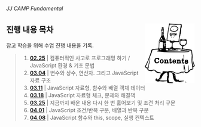 ###### JJ CAMP Fundamental

<img src="https://raw.githubusercontent.com/yamoo9/FDS/SCHOOL_invite/ASSETS/table-of-contents.png" alt="" align="right" width="134" height="160">

## 진행 내용 목차

참고 학습을 위해 수업 진행 내용을 기록.

> 1. __[02.25](./LOG/0225.md)__ | 컴퓨터적인 사고로 프로그래밍 하기 / JavaScript 환경 & 기초 문법
> 1. __[03.04](./LOG/0304.md)__ | 변수와 상수, 연산자. 그리고 JavaScript 자료 구조
> 1. __[03.11](./LOG/0311.md)__ | JavaScript 자료형, 함수와 배열 객체 데이터
> 1. __[03.18](./LOG/0318.md)__ | JavaScript 자료형 체크, 문제와 해결책
> 1. __[03.25](./LOG/0325.md)__ | 지금까지 배운 내용 다시 한 번 훓어보기 및 조건 처리 구문
> 1. __[04.01](./LOG/0401.md)__ | JavaScript 조건/반복 구문, 배열과 반복 구문
> 1. __[04.08](./LOG/0408.md)__ | JavaScript 함수와 this, scope, 실행 컨텍스트


<!-- ## 수강생 분들께 부탁드립니다.

개인적인 사정으로 4월 1일 수업은 오후 3시부터 오후 7시까지 진행하는 방향에 대해 의견을 듣고자 합니다.
진행못한 1시간 분량의 수업은 추후 보충을 하고자 하는데요. 괜찮으실지 의견 부탁드립니다. 감사합니다.

[의견 설문](https://goo.gl/forms/oK6NZ0GqAjV7SRvl1)

#### 설문 결과

- 응답해주신 모든 분들께서 4/1 오후 3시 수업 시작을 용인해주셨습니다. 감사합니다.
- 2일(4/8, 4/15)에 걸쳐 30분씩 보강하는 방향으로, 저녁 7시 30분까지로 결정하겠습니다. (기타 의견 반영)

![](https://d1ro8r1rbfn3jf.cloudfront.net/ms_124679/oxndGtrJob3Fcynd9gAFisLmkVIZSk/4%252F1%2B%25EC%2598%25A4%25ED%259B%2584%2B3-7%25EC%258B%259C%2B%25EC%2588%2598%25EC%2597%2585%25EC%2597%2590%2B%25EB%258C%2580%25ED%2595%259C%2B%25EC%259D%2598%25EA%25B2%25AC%2B-%2BGoogle%2B%25EC%2584%25A4%25EB%25AC%25B8%25EC%25A7%2580%2B2017-03-18%2B08-29-00.jpg?Expires=1489879761&Signature=ABAW2w2X45SGbDjW6e-fnu6SIPAOok95VnI-HtgqJZeti6OO3yowXbMIt0gRRg3zmMe9GQPFOvFqRQRSZ0~zjNL0kN6BSOwEEn-rii~9ra-E2HihqeFi82JJvvnpNgl7r1Dmh35RqHzp4CpkL0JkgWAR1270sTurBWAWR1lFMLM-nGDgk43lcf~-UMqvWPMvmmYBnyEInMPswVCWMcx45u5UKJnEKbYiUfXj~E5Ks96zIoayooVgu7-4cfxvBZBqeSeNno5wO9BFal9A2pwvzDDqX9VxQAVqXJoaRmz5Pl3DtpffYxSIOPSx2KhmxcwmJC2e9hvxSsDIVycCmEmzZA__&Key-Pair-Id=APKAJHEJJBIZWFB73RSA) -->

<!-- ---

### JJ CAMP 첫걸음, 2기 멤버

2기 멤버들은 함께 공부하는 분들과 친해지는 것입니다!<br>
서로 서로 친하게 지내 봅시다! 10주간 잘 부탁해요!

 | 이름 | 업무 | 소속 | 이메일 | GitHub
--- | --- | --- | --- | --- | --- | ---
01 | 박지훈 | IT | KB | jeehoon0310@gmail.com | [github.com/jeehoon0310](https://github.com/jeehoon0310)
02 | 노현석 | 프리랜서 | | raijin8703@naver.com | [github.com/raijin8703](https://github.com/raijin8703)
03 | 김득원 | 컨설팅(ERD) | MSND | dkim@msnd.kr | [github.com/dkim1004](https://github.com/dkim1004)
04 | 윤종경 | 웹 퍼블리셔 | 다나와 | jkyoon@me.com | [github.com/respectedy](http://github.com/respectedy)
05 | 이정선 | 웹 퍼블리셔 | 와 | lee.jeongsun5@gmail.com | [github.com/jslee0728](https://github.com/jslee0728)
06 | 한창민 | 프리랜서 |  | cmhan@fine-tec.com | [github.com/dooly9](https://github.com/dooly9)
07 | 이혜원 | 디자이너 | ENT | hwlee0507@hanmail.net | [github.com/hw0507](http://github.com/hw0507)
08 | 최유리 | 마케터 | SKT | yuriran@naver.com | [github.com/yuriran](https://github.com/yuriran)
09 | 천송희 | 디자이너 | 지투아이넷 | superluckhee@naver.com | [github.com/superluckhee](https://github.com/superluckhee)
10 | 강다인 | 대학생 | 세종대학교 | juhyueon3@naver.com |
11 | 박봉준 | 웹 퍼블리셔 | 아메바 | darksun3@nate.com | [github.com/bongpark](https://github.com/bongpark)
12 | 이상종 | 프리랜서 |  | feuuis@naver.com | [github.com/Sangjong](https://github.com/Sangjong)
13 | 김보민 | 웹 퍼블리셔 | 하나투어유스 | minn1144@naver.com | [github.com/minn1144](https://github.com/minn1144)
14 | 김승현 | 프리랜서 |  | dhxn5ak@gmail.com |
15 | 한혜영 | 웹 디자이너 | 인디존 | skylemon7879@naver.com | [github.com/eyeray](https://github.com/eyeray)
16 | 이상구 | 개발 | 엑셈 | tkdrn0842@naver.com | [github.com/tkdrn808](https://github.com/tkdrn808)
17 | 이혜진 | 웹 퍼블리셔 | SBS 콘텐츠 허브 | penguin90@sbs.co.kr | [github.com/penguin90](https://github.com/penguin90)
18 | 유진희 | 프리랜서 |  | yashicafx3@naver.com | [github.com/ujinhee](https://github.com/ujinhee)
19 | 김형진 | 개발 | 씨와이디정보기술 | hjshuma@gmail.com | [github.com/hjshuma](https://github.com/hjshuma)
20 | 고청요 |  |  | all.new.chch@gmail.com | [github.com/float-ing](https://github.com/float-ing) -->

<!-- ### 사전 설문(Pre Survey) 결과

![](../ASSETS/pre-survey-20170225.jpg) -->
